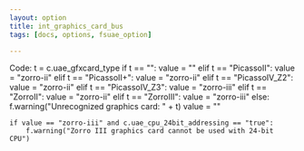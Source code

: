 ```yaml
---
layout: option
title: int_graphics_card_bus
tags: [docs, options, fsuae_option]

---
```


Code:
    t = c.uae_gfxcard_type
    if t == "":
        value = ""
    elif t == "PicassoII":
        value = "zorro-ii"
    elif t == "PicassoII+":
        value = "zorro-ii"
    elif t == "PicassoIV_Z2":
        value = "zorro-ii"
    elif t == "PicassoIV_Z3":
        value = "zorro-iii"
    elif t == "ZorroII":
        value = "zorro-ii"
    elif t == "ZorroIII":
        value = "zorro-iii"
    else:
        f.warning("Unrecognized graphics card: " + t)
        value = ""

    if value == "zorro-iii" and c.uae_cpu_24bit_addressing == "true":
        f.warning("Zorro III graphics card cannot be used with 24-bit CPU")

